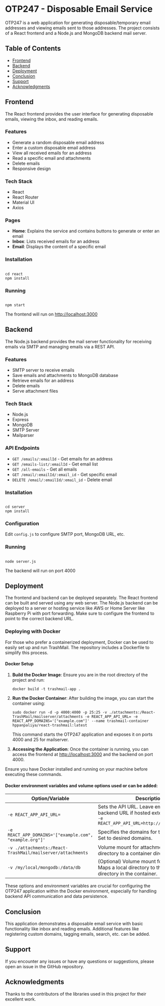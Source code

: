 # OTP247 - Disposable Email Service

OTP247 is a web application for generating disposable/temporary email addresses and viewing emails sent to those addresses. The project consists of a React frontend and a Node.js and MongoDB backend mail server.

## Table of Contents
- [Frontend](#frontend)
- [Backend](#backend)
- [Deployment](#deployment)
- [Conclusion](#conclusion)
- [Support](#support)
- [Acknowledgments](#acknowledgments)

## Frontend

The React frontend provides the user interface for generating disposable emails, viewing the inbox, and reading emails.

### Features
- Generate a random disposable email address
- Enter a custom disposable email address
- View all received emails for an address
- Read a specific email and attachments
- Delete emails
- Responsive design

### Tech Stack
- React
- React Router
- Material UI
- Axios

### Pages
- **Home**: Explains the service and contains buttons to generate or enter an email
- **Inbox**: Lists received emails for an address
- **Email**: Displays the content of a specific email

### Installation
```shell

cd react
npm install

```

### Running
```shell

npm start

```
The frontend will run on [http://localhost:3000](http://localhost:3000)

## Backend

The Node.js backend provides the mail server functionality for receiving emails via SMTP and managing emails via a REST API.

### Features
- SMTP server to receive emails
- Save emails and attachments to MongoDB database
- Retrieve emails for an address
- Delete emails
- Serve attachment files

### Tech Stack
- Node.js
- Express
- MongoDB
- SMTP Server
- Mailparser

### API Endpoints
- `GET /emails/:emailId` - Get emails for an address
- `GET /emails-list/:emailId` - Get email list
- `GET /all-emails` - Get all emails
- `GET /email/:emailId/:email_id` - Get specific email
- `DELETE /email/:emailId/:email_id` - Delete email

### Installation
```shell

cd server
npm install

```

### Configuration
Edit `config.js` to configure SMTP port, MongoDB URL, etc.

### Running
```shell

node server.js

```
The backend will run on port 4000

## Deployment

The frontend and backend can be deployed separately. The React frontend can be built and served using any web server. The Node.js backend can be deployed to a server or hosting service like AWS or Home Server like Raspberry Pi with port forwarding. Make sure to configure the frontend to point to the correct backend URL.

### Deploying with Docker

For those who prefer a containerized deployment, Docker can be used to easily set up and run TrashMail. The repository includes a Dockerfile to simplify this process.

#### Docker Setup

1. **Build the Docker Image**: 
   Ensure you are in the root directory of the project and run:
   ```shell
   docker build -t trashmail-app .
   ```

2. **Run the Docker Container**:
   After building the image, you can start the container using:
   ```shell
   sudo docker run -d -p 4000:4000 -p 25:25 -v ./attachments:/React-TrashMail/mailserver/attachments -e REACT_APP_API_URL= -e REACT_APP_DOMAINS='["example.com"]' --name trashmail-container hppanpaliya/react-trashmail:latest
   ```
   This command starts the OTP247 application and exposes it on ports 4000 and 25 for mailserver.

3. **Accessing the Application**:
   Once the container is running, you can access the frontend at [http://localhost:3000](http://localhost:3000) and the backend on port 4000.

Ensure you have Docker installed and running on your machine before executing these commands.

#### Docker environment variables and volume options used or can be added:


| Option/Variable | Description |
|-----------------|-----------------------|
| `-e REACT_APP_API_URL=` | Sets the API URL. Leave empty or set to the backend URL if hosted externally. Example: `-e REACT_APP_API_URL=http://backendhost:4000` |
| `-e REACT_APP_DOMAINS='["example.com", "example.org"]'` | Specifies the domains for the email service. Set to desired domains. |
| `-v ./attachments:/React-TrashMail/mailserver/attachments` | Volume mount for attachments. Maps a local directory to a container directory. |
| `-v /my/local/mongodb:/data/db` | (Optional) Volume mount for MongoDB data. Maps a local directory to the MongoDB data directory in the container. |

These options and environment variables are crucial for configuring the OTP247 application within the Docker environment, especially for handling backend API communication and data persistence.

## Conclusion

This application demonstrates a disposable email service with basic functionality like inbox and reading emails. Additional features like registering custom domains, tagging emails, search, etc. can be added.

## Support

If you encounter any issues or have any questions or suggestions, please open an issue in the GitHub repository.

## Acknowledgments

Thanks to the contributors of the libraries used in this project for their excellent work.
